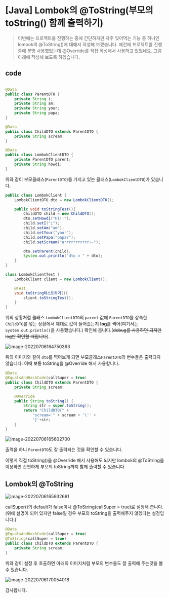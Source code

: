 # [Java] Lombok의 @ToString(부모의 toString() 함께 출력하기)

> 이번에는 프로젝트를 진행하는 중에 간단하지만 자주 잊어먹는 기능 중 하나인 lombok의 @ToString()에 대해서 작성해 보겠습니다. 예전에 프로젝트를 진행 중에 분명 사용했었는데 @Override를 직접 작성해서 사용하고 있었네요. 그럼 아래에 작성해 보도록 하겠습니다.

## code

```java

@Data
public class ParentDTO {
    private String i;
    private String am;
    private String your;
    private String papa;
}

@Data
public class ChildDTO extends ParentDTO {
    private String scream;
}

@Data
public class LombokClientDTO {
    private ParentDTO parent;
    private String howdi;
}
```

위와 같이 부모클래스(`ParentDTO`)를 가지고 있는 클래스(`LombokClientDTO`)가 있습니다.

```java
public class LombokClient {
    LombokClientDTO dto = new LombokClientDTO();

    public void toStringTest(){
        ChildDTO child = new ChildDTO();
        dto.setHowdi("Hi!!");
        child.setI("i");
        child.setAm("am");
        child.setYour("your");
        child.setPapa("papa?");
        child.setScream("arrrrrrrrrrr~~");

        dto.setParent(child);
        System.out.println("dto = " + dto);
    }
}

class LombokClientTest {
    LombokClient client = new LombokClient();

    @Test
    void toString테스트하기(){
        client.toStringTest();
    }
}
```

위의 상황처럼 클래스 `LombokClientDTO`의 `parent` 값에  `ParentDTO`를 상속한 `ChildDTO`를 넣는 상황에서 제대로 값이 들어갔는지 **log**를 찍어(여기서는 `System.out.println()`을 사용했습니다.) 확인해 봅니다.(~~debug를 사용하면 되지만 log만 확인할 때입니다~~).

![image-20220706164750363](C:\Users\Eisen\Documents\GitHub\TIL\CS\Language\Compiler\java\Lombok\toString_부모의변수출력하기.assets\image-20220706164750363.png)

위의 이미지와 같이 `dto`를 찍어보게 되면 부모클래스`ParentDTO`의 변수들은 출력되지 않습니다. 이때 보통 toString을 @Override 해서  사용합니다.

```java
@Data
@EqualsAndHashCode(callSuper = true)  
public class ChildDTO extends ParentDTO {
    private String scream;

    @Override
    public String toString() {
        String str = super.toString();
        return "ChildDTO{" +
            "scream='" + scream + '\'' +
            '}'+str;
    }
}
```

![image-20220706165602700](C:\Users\Eisen\Documents\GitHub\TIL\CS\Language\Compiler\java\Lombok\toString_부모의변수출력하기.assets\image-20220706165602700.png)

출력을 하니 `ParentDTO`도 잘 출력되는 것을 확인할 수 있습니다.

이렇게 직접 toString()을 @Override 해서 사용해도 되지만 lombok의 @ToString을 이용하면 간편하게 부모의 toString까지 함께 출력할 수 있습니다.

## Lombok의 @ToString

![image-20220706165932691](C:\Users\Eisen\Documents\GitHub\TIL\CS\Language\Compiler\java\Lombok\toString_부모의변수출력하기.assets\image-20220706165932691.png)

callSuper()의 default가 false이니 @ToString(callSuper = true)로 설정해 줍니다.(위에 설명이 되어 있지만 false일 경우 부모의 toString을 출력해주지 않겠다는 설정입니다.)

```java
@Data
@EqualsAndHashCode(callSuper = true)
@ToString(callSuper = true)
public class ChildDTO extends ParentDTO {
    private String scream;
}
```

위와 같이 설정 후 호출하면 아래의 이미지처럼 부모의 변수들도 잘 출력해 주는것을 볼 수 있습니다. 

![image-20220706170054018](C:\Users\Eisen\Documents\GitHub\TIL\CS\Language\Compiler\java\Lombok\toString_부모의변수출력하기.assets\image-20220706170054018.png)

감사합니다.